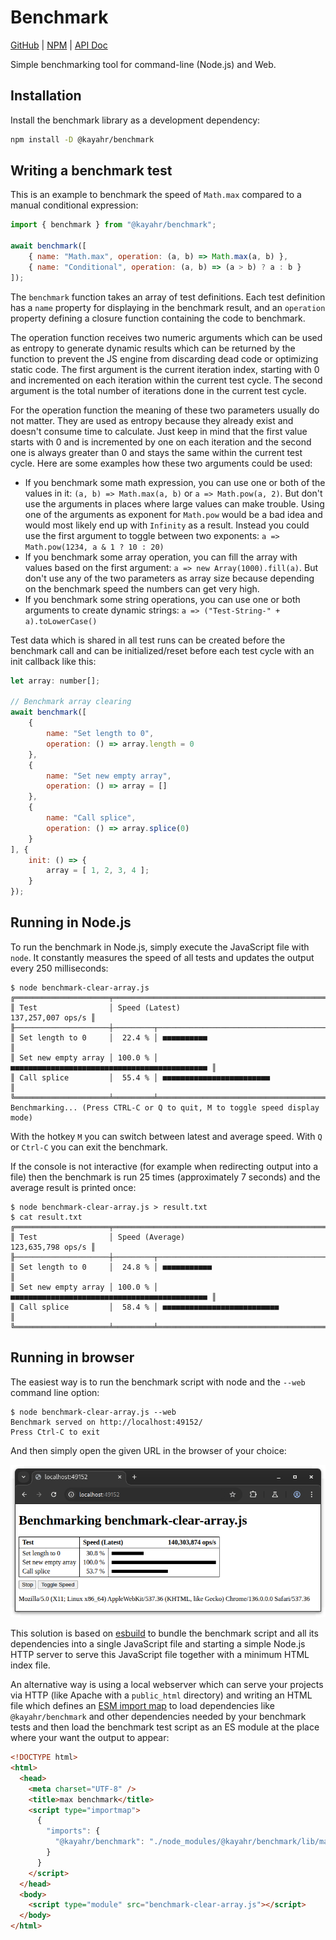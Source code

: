 # Benchmark

[GitHub] | [NPM] | [API Doc]

Simple benchmarking tool for command-line (Node.js) and Web.

## Installation

Install the benchmark library as a development dependency:

```sh
npm install -D @kayahr/benchmark
```

## Writing a benchmark test

This is an example to benchmark the speed of `Math.max` compared to a manual conditional expression:

```js
import { benchmark } from "@kayahr/benchmark";

await benchmark([
    { name: "Math.max", operation: (a, b) => Math.max(a, b) },
    { name: "Conditional", operation: (a, b) => (a > b) ? a : b }
]);
```

The `benchmark` function takes an array of test definitions. Each test definition has a `name` property for displaying in the benchmark result, and an
`operation` property defining a closure function containing the code to benchmark.

The operation function receives two numeric arguments which can be used as entropy to generate dynamic results which can be returned by the function to prevent the JS engine from discarding dead code or optimizing static code. The first argument is the current iteration index, starting with 0 and incremented on each iteration within the current test cycle. The second argument is the total number of iterations done in the current test cycle.

For the operation function the meaning of these two parameters usually do not matter. They are used as entropy because they already exist and doesn't consume time to calculate. Just keep in mind that the first value starts with 0 and is incremented by one on each iteration and the second one is always greater than 0 and stays the same within the current test cycle. Here are some examples how these two arguments could be used:

* If you benchmark some math expression, you can use one or both of the values in it: `(a, b) => Math.max(a, b)` or `a => Math.pow(a, 2)`. But don't use the arguments in places where large values can make trouble. Using one of the arguments as exponent for `Math.pow` would be a bad idea and would most likely end up with `Infinity` as a result. Instead you could use the first argument to toggle between two exponents: `a => Math.pow(1234, a & 1 ? 10 : 20)`
* If you benchmark some array operation, you can fill the array with values based on the first argument: `a => new Array(1000).fill(a)`. But don't use any of the two parameters as array size because depending on the benchmark speed the numbers can get very high.
* If you benchmark some string operations, you can use one or both arguments to create dynamic strings: `a => ("Test-String-" + a).toLowerCase()`

Test data which is shared in all test runs can be created before the benchmark call and can be initialized/reset before each test cycle with an init callback like this:

```js
let array: number[];

// Benchmark array clearing
await benchmark([
    {
        name: "Set length to 0",
        operation: () => array.length = 0
    },
    {
        name: "Set new empty array",
        operation: () => array = []
    },
    {
        name: "Call splice",
        operation: () => array.splice(0)
    }
], {
    init: () => {
        array = [ 1, 2, 3, 4 ];
    }
});
```

## Running in Node.js

To run the benchmark in Node.js, simply execute the JavaScript file with `node`. It constantly measures the speed of all tests and updates the output every 250 milliseconds:

```text
$ node benchmark-clear-array.js
╔═════════════════════╤════════════════════════════════════════════════════════╗
║ Test                │ Speed (Latest)                       137,257,007 ops/s ║
╟─────────────────────┼─────────┬──────────────────────────────────────────────╢
║ Set length to 0     │  22.4 % │ ■■■■■■■■■■                                   ║
║ Set new empty array │ 100.0 % │ ■■■■■■■■■■■■■■■■■■■■■■■■■■■■■■■■■■■■■■■■■■■■ ║
║ Call splice         │  55.4 % │ ■■■■■■■■■■■■■■■■■■■■■■■■                     ║
╚═════════════════════╧═════════╧══════════════════════════════════════════════╝
Benchmarking... (Press CTRL-C or Q to quit, M to toggle speed display mode)
```

With the hotkey `M` you can switch between latest and average speed. With `Q` or `Ctrl-C` you can exit the benchmark.

If the console is not interactive (for example when redirecting output into a file) then the benchmark is run 25 times (approximately 7 seconds) and the average result is printed once:

```text
$ node benchmark-clear-array.js > result.txt
$ cat result.txt
╔═════════════════════╤════════════════════════════════════════════════════════╗
║ Test                │ Speed (Average)                      123,635,798 ops/s ║
╟─────────────────────┼─────────┬──────────────────────────────────────────────╢
║ Set length to 0     │  24.8 % │ ■■■■■■■■■■■                                  ║
║ Set new empty array │ 100.0 % │ ■■■■■■■■■■■■■■■■■■■■■■■■■■■■■■■■■■■■■■■■■■■■ ║
║ Call splice         │  58.4 % │ ■■■■■■■■■■■■■■■■■■■■■■■■■■                   ║
╚═════════════════════╧═════════╧══════════════════════════════════════════════╝
```


## Running in browser

The easiest way is to run the benchmark script with node and the `--web` command line option:

```text
$ node benchmark-clear-array.js --web
Benchmark served on http://localhost:49152/
Press Ctrl-C to exit
```

And then simply open the given URL in the browser of your choice:

![screenshot.png](./doc/images/screenshot.png)

This solution is based on [esbuild] to bundle the benchmark script and all its dependencies into a single JavaScript file and starting a simple Node.js HTTP server to serve this JavaScript file together with a minimum HTML index file.

An alternative way is using a local webserver which can serve your projects via HTTP (like Apache with a `public_html` directory) and writing an HTML file which defines an [ESM import map] to load dependencies like `@kayahr/benchmark` and other dependencies needed by your benchmark tests and then load the benchmark test script as an ES module at the place where your want the output to appear:

```html
<!DOCTYPE html>
<html>
  <head>
    <meta charset="UTF-8" />
    <title>max benchmark</title>
    <script type="importmap">
      {
        "imports": {
          "@kayahr/benchmark": "./node_modules/@kayahr/benchmark/lib/main/index.js"
        }
      }
    </script>
  </head>
  <body>
    <script type="module" src="benchmark-clear-array.js"></script>
  </body>
</html>
```

[API Doc]: https://kayahr.github.io/benchmark/
[GitHub]: https://github.com/kayahr/benchmark
[NPM]: https://www.npmjs.com/package/@kayahr/benchmark
[ESM import map]: https://developer.mozilla.org/en-US/docs/Web/HTML/Reference/Elements/script/type/importmap
[esbuild]: https://esbuild.github.io/
